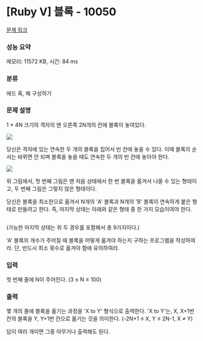 # [Ruby V] 블록 - 10050 

[문제 링크](https://www.acmicpc.net/problem/10050) 

### 성능 요약

메모리: 11572 KB, 시간: 84 ms

### 분류

애드 혹, 해 구성하기

### 문제 설명

<p>1 × 4N 크기의 격자의 맨 오른쪽 2N개의 칸에 블록이 놓여있다.</p>

<p><img src="https://www.acmicpc.net/userupload/functionx/201511/60ee207c18803ce1a0c91ba95a8e2479.png"></p>

<p>당신은 격자에 있는 연속한 두 개의 블록을 집어서 빈 칸에 놓을 수 있다. 이때 블록의 순서는 바뀌면 안 되며 블록을 놓을 때도 연속한 두 개의 빈 칸에 놓아야 한다.</p>

<p><img src="https://www.acmicpc.net/userupload/functionx/201511/46c393b0da2d8a8250444b0524ac1c0d.png"></p>

<p>위 그림에서, 첫 번째 그림은 맨 처음 상태에서 한 번 블록을 옮겨서 나올 수 있는 형태이고, 두 번째 그림은 그렇지 않은 형태이다.</p>

<p>당신은 블록을 최소한으로 옮겨서 N개의 'A' 블록과 N개의 'B' 블록이 연속하게 붙은 형태로 만들려고 한다. 즉, 마지막 상태는 아래와 같은 형태 중 한 가지 모습이여야 한다.</p>

<p><img src=""></p>

<p>(가능한 마지막 상태는 위 두 경우를 포함해서 총 9가지이다.)</p>

<p>'A' 블록의 개수가 주어질 때 블록을 어떻게 옮겨야 하는지 구하는 프로그램을 작성하여라. 단, 반드시 최소 횟수로 옮겨야 함에 유의하여라.</p>

### 입력 

 <p>첫 번째 줄에 N이 주어진다. (3 ≤ N ≤ 100)</p>

### 출력 

 <p>몇 개의 줄에 블록을 옮기는 과정을 'X to Y' 형식으로 출력한다. 'X to Y'는, X, X+1번 칸의 블록을 Y, Y+1번 칸으로 옮기는 것을 의미한다. (-2N+1 ≤ X, Y ≤ 2N-1, X ≠ Y)</p>

<p>답이 여러 개이면 그중 아무거나 출력해도 된다.</p>

